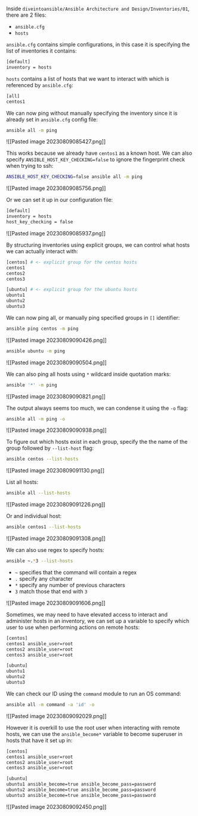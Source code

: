 Inside `diveintoansible/Ansible Architecture and Design/Inventories/01`, there are 2 files:
- `ansible.cfg`
- `hosts`

`ansible.cfg` contains simple configurations, in this case it is specifying the list of inventories it contains:
```bash
[default]
inventory = hosts
```

`hosts` contains a list of hosts that we want to interact with which is referenced by `ansible.cfg`:
```bash
[all]
centos1
```

We can now ping without manually specifying the inventory since it is already set in `ansible.cfg` config file:
```bash
ansible all -m ping
```

![[Pasted image 20230809085427.png]]

This works because we already have `centos1` as a known host. We can also specify `ANSIBLE_HOST_KEY_CHECKING=false` to ignore the fingerprint check when trying to ssh:
```bash
ANSIBLE_HOST_KEY_CHECKING=false ansible all -m ping
```

![[Pasted image 20230809085756.png]]

Or we can set it up in our configuration file:
```bash
[default]
inventory = hosts
host_key_checking = false
```

![[Pasted image 20230809085937.png]]

By structuring inventories using explicit groups, we can control what hosts we can actually interact with:
```bash
[centos] # <- explicit group for the centos hosts
centos1
centos2
centos3

[ubuntu] # <- explicit group for the ubuntu hosts
ubuntu1
ubuntu2
ubuntu3
```

We can now ping all, or manually ping specified groups in `[]` identifier:
```bash
ansible ping centos -m ping
```

![[Pasted image 20230809090426.png]]

```bash
ansible ubuntu -m ping
```

![[Pasted image 20230809090504.png]]

We can also ping all hosts using `*` wildcard inside quotation marks:
```bash
ansible '*' -m ping
```

![[Pasted image 20230809090821.png]]

The output always seems too much, we can condense it using the `-o` flag:
```bash
ansible all -m ping -o
```

![[Pasted image 20230809090938.png]]

To figure out which hosts exist in each group, specify the the name of the group followed by `--list-host` flag:
```bash
ansible centos --list-hosts
```

![[Pasted image 20230809091130.png]]

List all hosts:
```bash
ansible all --list-hosts
```

![[Pasted image 20230809091226.png]]

Or and individual host:
```bash
ansible centos1 --list-hosts
```

![[Pasted image 20230809091308.png]]

We can also use regex to specify hosts:
```bash
ansible ~.*3 --list-hosts
```

- `~` specifies that the command will contain a regex
- `.` specify any character
- `*` specify any number of previous characters
- `3` match those that end with `3`

![[Pasted image 20230809091606.png]]

Sometimes, we may need to have elevated access to interact and administer hosts in an inventory, we can set up a variable to specify which user to use when performing actions on remote hosts:
```bash
[centos]
centos1 ansible_user=root
centos2 ansible_user=root
centos3 ansible_user=root

[ubuntu]
ubuntu1
ubuntu2
ubuntu3
```

We can check our ID using the `command` module to run an OS command:
```bash
ansible all -m command -a 'id' -o
```

![[Pasted image 20230809092029.png]]

However it is overkill to use the root user when interacting with remote hosts, we can use the `ansible_become*` variable to become superuser in hosts that have it set up in:
```bash
[centos]
centos1 ansible_user=root
centos2 ansible_user=root
centos3 ansible_user=root

[ubuntu]
ubuntu1 ansible_become=true ansible_become_pass=password
ubuntu2 ansible_become=true ansible_become_pass=password
ubuntu3 ansible_become=true ansible_become_pass=password
```

![[Pasted image 20230809092450.png]]

